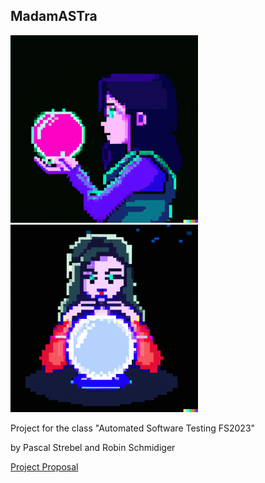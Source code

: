 ## MadamASTra

<img src="docs/res/MadamASTra1.png" height="300">
<img src="docs/res/MadamASTra2.png" height="300">

Project for the class "Automated Software Testing FS2023"

by Pascal Strebel and Robin Schmidiger

[Project Proposal](docs/ProjectProposal.pdf)
